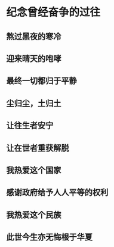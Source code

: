 # 纪念曾经奋争的过往
##  熬过黑夜的寒冷  
##  迎来晴天的咆哮  
##  最终一切都归于平静  
##  
##  尘归尘，土归土  
##  让往生者安宁  
##  让在世者重获解脱  
##  
##  我热爱这个国家  
##  感谢政府给予人人平等的权利  
##  我热爱这个民族  
##  此世今生亦无悔根于华夏
